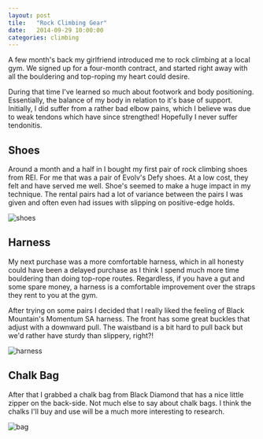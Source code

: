 ```yaml
---
layout: post
tile:   "Rock Climbing Gear"
date:   2014-09-29 10:00:00
categories: climbing
---
```


A few month's back my girlfriend introduced me to rock climbing at a local gym.
We signed up for a four-month contract, and started right away with all the
bouldering and top-roping my heart could desire.

During that time I've learned so much about footwork and body positioning.
Essentially, the balance of my body in relation to it's base of support.
Initially, I did suffer from a rather bad elbow pains, which I believe was due
to weak tendons which have since strengthed! Hopefully I never suffer
tendonitis.

## Shoes

Around a month and a half in I bought my first pair of rock climbing shoes from
REI. For me that was a pair of Evolv's Defy shoes. At a low cost, they felt and
have served me well. Shoe's seemed to make a huge impact in my technique. The
rental pairs had a lot of variance between the pairs I was given and often even
had issues with slipping on positive-edge holds.

![shoes](http://www.evolvsports.com/shop/images/products/preview/evl0187.jpg)

## Harness

My next purchase was a more comfortable harness, which in all honesty could have
been a delayed purchase as I think I spend much more time bouldering than doing
top-rope routes. Regardless, if you have a gut and some spare money, a harness
is a comfortable improvement over the straps they rent to you at the gym.

After trying on some pairs I decided that I really liked the feeling of Black
Mountain's Momentum SA harness. The front has some great buckles that adjust
with a downward pull. The waistband is a bit hard to pull back but we'd rather
have sturdy than slippery, right?!

![harness](http://demandware.edgesuite.net/sits_pod21/dw/image/v2/AAKN_PRD/on/demandware.static/Sites-BlackDiamond-Site/Sites-bdel/default/v1411971512462/products/harnesses/651051_momentum_sa_stel_web.jpg)

## Chalk Bag

After that I grabbed a chalk bag from Black Diamond that has a nice little
zipper on the back-side. Not much else to say about chalk bags. I think the
chalks I'll buy and use will be a much more interesting to research.

![bag](http://demandware.edgesuite.net/sits_pod21/dw/image/v2/AAKN_PRD/on/demandware.static/Sites-BlackDiamond-Site/Sites-bdel/default/v1411971512462/products/chalk_chalkbags/630122_mojo_zip_dkdm_bk_web.jpg)
